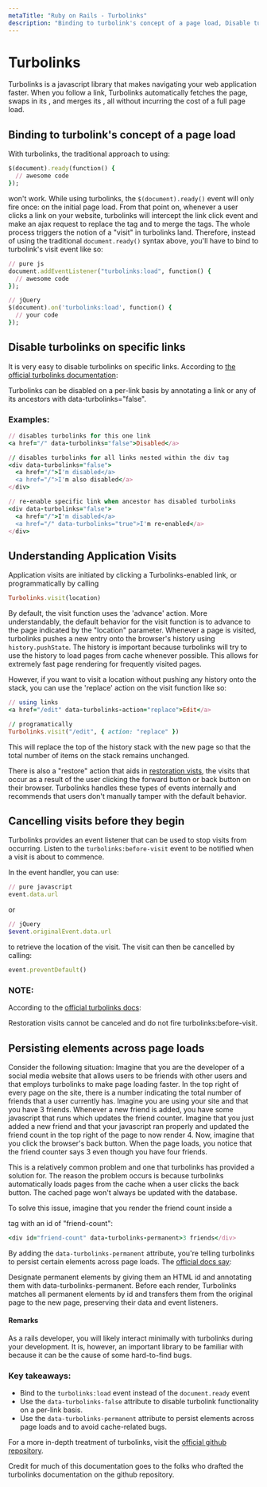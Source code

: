 ```yaml
---
metaTitle: "Ruby on Rails - Turbolinks"
description: "Binding to turbolink's concept of a page load, Disable turbolinks on specific links, Understanding Application Visits, Cancelling visits before they begin, Persisting elements across page loads"
---
```


# Turbolinks


Turbolinks is a javascript library that makes navigating your web application faster. When you follow a link, Turbolinks automatically fetches the page, swaps in its <body>, and merges its <head>, all without incurring the cost of a full page load.



## Binding to turbolink's concept of a page load


With turbolinks, the traditional approach to using:

```ruby
$(document).ready(function() {
  // awesome code
});

```

won't work. While using turbolinks, the `$(document).ready()` event will only fire once: on the initial page load. From that point on, whenever a user clicks a link on your website, turbolinks will intercept the link click event and make an ajax request to replace the <body> tag and to merge the <head> tags. The whole process triggers the notion of a "visit" in turbolinks land. Therefore, instead of using the traditional `document.ready()` syntax above, you'll have to bind to turbolink's visit event like so:

```ruby
// pure js
document.addEventListener("turbolinks:load", function() {
  // awesome code
});

// jQuery
$(document).on('turbolinks:load', function() {
  // your code
});

```



## Disable turbolinks on specific links


It is very easy to disable turbolinks on specific links. According to [the official turbolinks documentation](http://github.com/turbolinks/turbolinks):

> 
Turbolinks can be disabled on a per-link basis by annotating a link or any of its ancestors with data-turbolinks="false".


### Examples:

```ruby
// disables turbolinks for this one link
<a href="/" data-turbolinks="false">Disabled</a>

// disables turbolinks for all links nested within the div tag
<div data-turbolinks="false">
  <a href="/">I'm disabled</a>
  <a href="/">I'm also disabled</a>
</div>

// re-enable specific link when ancestor has disabled turbolinks
<div data-turbolinks="false">
  <a href="/">I'm disabled</a>
  <a href="/" data-turbolinks="true">I'm re-enabled</a>
</div>

```



## Understanding Application Visits


Application visits are initiated by clicking a Turbolinks-enabled link, or programmatically by calling

```ruby
Turbolinks.visit(location)

```

By default, the visit function uses the 'advance' action. More understandably, the default behavior for the visit function is to advance to the page indicated by the "location" parameter. Whenever a page is visited, turbolinks pushes a new entry onto the browser's history using `history.pushState`. The history is important because turbolinks will try to use the history to load pages from cache whenever possible. This allows for extremely fast page rendering for frequently visited pages.

However, if you want to visit a location without pushing any history onto the stack, you can use the 'replace' action on the visit function like so:

```ruby
// using links
<a href="/edit" data-turbolinks-action="replace">Edit</a>

// programatically
Turbolinks.visit("/edit", { action: "replace" })

```

This will replace the top of the history stack with the new page so that the total number of items on the stack remains unchanged.

There is also a "restore" action that aids in [restoration vists](https://github.com/turbolinks/turbolinks#restoration-visits), the visits that occur as a result of the user clicking the forward button or back button on their browser. Turbolinks handles these types of events internally and recommends that users don't manually tamper with the default behavior.



## Cancelling visits before they begin


Turbolinks provides an event listener that can be used to stop visits from occurring. Listen to the `turbolinks:before-visit` event to be notified when a visit is about to commence.

In the event handler, you can use:

```ruby
// pure javascript
event.data.url 

```

or

```ruby
// jQuery
$event.originalEvent.data.url

```

to retrieve the location of the visit. The visit can then be cancelled by calling:

```ruby
event.preventDefault()

```

### NOTE:

According to the [official turbolinks docs](https://github.com/turbolinks/turbolinks#canceling-visits-before-they-start):

> 
Restoration visits cannot be canceled and do not fire turbolinks:before-visit.




## Persisting elements across page loads


Consider the following situation: Imagine that you are the developer of a social media website that allows users to be friends with other users and that employs turbolinks to make page loading faster. In the top right of every page on the site, there is a number indicating the total number of friends that a user currently has. Imagine you are using your site and that you have 3 friends. Whenever a new friend is added, you have some javascript that runs which updates the friend counter. Imagine that you just added a new friend and that your javascript ran properly and updated the friend count in the top right of the page to now render 4. Now, imagine that you click the browser's back button. When the page loads, you notice that the friend counter says 3 even though you have four friends.

This is a relatively common problem and one that turbolinks has provided a solution for. The reason the problem occurs is because turbolinks automatically loads pages from the cache when a user clicks the back button. The cached page won't always be updated with the database.

To solve this issue, imagine that you render the friend count inside a <div> tag with an id of "friend-count":

```ruby
<div id="friend-count" data-turbolinks-permanent>3 friends</div>

```

By adding the `data-turbolinks-permanent` attribute, you're telling turbolinks to persist certain elements across page loads. The [official docs say](https://github.com/turbolinks/turbolinks#persisting-elements-across-page-loads):

> 
Designate permanent elements by giving them an HTML id and annotating them with data-turbolinks-permanent. Before each render, Turbolinks matches all permanent elements by id and transfers them from the original page to the new page, preserving their data and event listeners.




#### Remarks


As a rails developer, you will likely interact minimally with turbolinks during your development. It is, however, an important library to be familiar with because it can be the cause of some hard-to-find bugs.

### Key takeaways:

- Bind to the `turbolinks:load` event instead of the `document.ready` event
- Use the `data-turbolinks-false` attribute to disable turbolink functionality on a per-link basis.
- Use the `data-turbolinks-permanent` attribute to persist elements across page loads and to avoid cache-related bugs.

For a more in-depth treatment of turbolinks, visit the [official github repository](https://github.com/turbolinks/turbolinks#persisting-elements-across-page-loads).

Credit for much of this documentation goes to the folks who drafted the turbolinks documentation on the github repository.

